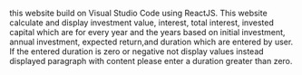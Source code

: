 this website build on Visual Studio Code using ReactJS. This website calculate and display investment value, interest,
total interest, invested capital which are for every year and the years based on initial investment, annual investment, 
expected return,and duration which are entered by user. If the entered duration is zero or negative not display values 
instead displayed paragraph with content please enter a duration greater than zero.
